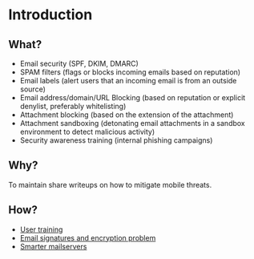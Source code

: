 # Introduction

## What?

* Email security (SPF, DKIM, DMARC)
* SPAM filters (flags or blocks incoming emails based on reputation)
* Email labels (alert users that an incoming email is from an outside source)
* Email address/domain/URL Blocking (based on reputation or explicit denylist, preferably whitelisting)
* Attachment blocking (based on the extension of the attachment)
* Attachment sandboxing (detonating email attachments in a sandbox environment to detect malicious activity)
* Security awareness training (internal phishing campaigns)

## Why?

To maintain share writeups on how to mitigate mobile threats.

## How?

* [User training](training.md)
* [Email signatures and encryption problem](problem.md)
* [Smarter mailservers](https://mailserver.tymyrddin.dev/)


